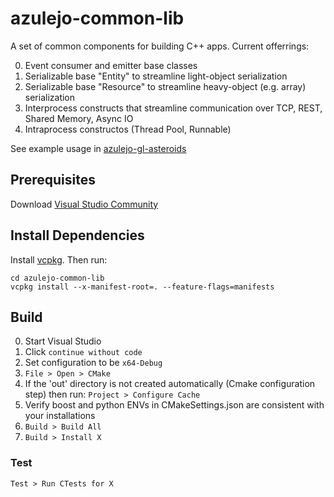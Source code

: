 
# azulejo-common-lib

A set of common components for building C++ apps. Current offerrings:

0. Event consumer and emitter base classes 
1. Serializable base "Entity" to streamline light-object serialization 
2. Serializable base "Resource" to streamline heavy-object (e.g. array) serialization 
3. Interprocess constructs that streamline communication over TCP, REST, Shared Memory, Async IO
4. Intraprocess constructos (Thread Pool, Runnable)

See example usage in [azulejo-gl-asteroids](https://github.com/miclomba/azulejo-gl-asteroids)

## Prerequisites

Download [Visual Studio Community](https://visualstudio.microsoft.com/vs/community/)

## Install Dependencies

Install [vcpkg](https://github.com/microsoft/vcpkg). Then run:

```
cd azulejo-common-lib
vcpkg install --x-manifest-root=. --feature-flags=manifests
```

## Build

0. Start Visual Studio
1. Click `continue without code`
2. Set configuration to be `x64-Debug`
3. `File > Open > CMake`
4. If the 'out' directory is not created automatically (Cmake configuration step) then run: `Project > Configure Cache`
5. Verify boost and python ENVs in CMakeSettings.json are consistent with your installations 
6. `Build > Build All`
7. `Build > Install X`

### Test

`Test > Run CTests for X`

